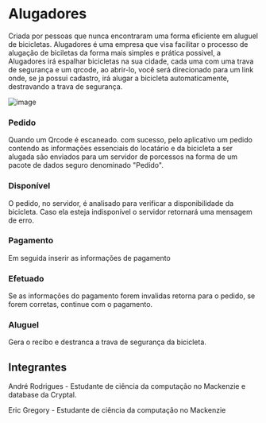 # Alugadores
Criada por pessoas que nunca encontraram uma forma eficiente em aluguel de bicicletas. Alugadores é uma empresa que visa facilitar o processo de alugação de biciletas da forma mais simples e prática possivel, a Alugadores irá espalhar bicicletas na sua cidade, cada uma com uma trava de segurança e um qrcode, ao abrir-lo, você será direcionado para um link onde, se ja possui cadastro, irá alugar a bicicleta automaticamente, destravando a trava de segurança. 

![image](https://i.ibb.co/tLKwMV3/Alugadores-Flowchart.png)

### Pedido
Quando um Qrcode é escaneado. com sucesso, pelo aplicativo um pedido contendo as informações essenciais do locatário e da bicicleta a ser alugada são enviados para um servidor de porcessos na forma de um pacote de dados seguro denominado "Pedido".

### Disponível
O pedido, no servidor, é analisado para verificar a disponibilidade da bicicleta. Caso ela esteja indisponível o servidor retornará uma mensagem de erro.

### Pagamento
Em seguida inserir as informações de pagamento 

### Efetuado
Se as informações do pagamento forem invalidas retorna para o pedido, se forem corretas, continue com o pagamento.

### Aluguel
Gera o recibo e destranca a trava de segurança da bicicleta.

## Integrantes
André Rodrigues - Estudante de ciência da computação no Mackenzie e database da Cryptal.

Eric Gregory - Estudante de ciência da computação no Mackenzie
